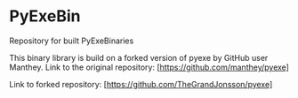 # PyExeBin  

Repository for built PyExeBinaries

This binary library is build on a forked version of pyexe by GitHub user Manthey.
Link to the original repository: [https://github.com/manthey/pyexe]

Link to forked repository: [https://github.com/TheGrandJonsson/pyexe]
